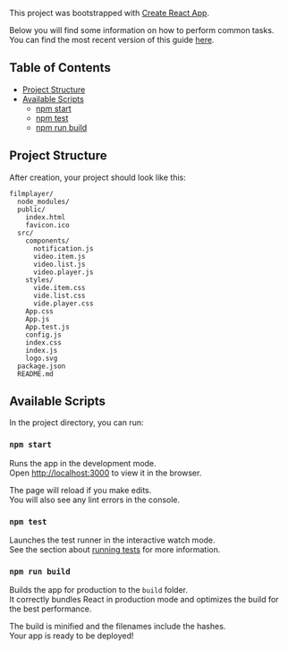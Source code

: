 This project was bootstrapped with [Create React App](https://github.com/facebookincubator/create-react-app).

Below you will find some information on how to perform common tasks.<br>
You can find the most recent version of this guide [here](https://github.com/facebookincubator/create-react-app/blob/master/packages/react-scripts/template/README.md).

## Table of Contents

- [Project Structure](#folder-structure)
- [Available Scripts](#available-scripts)
  - [npm start](#npm-start)
  - [npm test](#npm-test)
  - [npm run build](#npm-run-build)

## Project Structure

After creation, your project should look like this:

```
filmplayer/
  node_modules/
  public/
    index.html
    favicon.ico
  src/
    components/
      notification.js
      video.item.js
      video.list.js
      video.player.js
    styles/
      vide.item.css
      vide.list.css
      vide.player.css
    App.css
    App.js
    App.test.js
    config.js
    index.css
    index.js
    logo.svg
  package.json
  README.md
```

## Available Scripts

In the project directory, you can run:

### `npm start`

Runs the app in the development mode.<br>
Open [http://localhost:3000](http://localhost:3000) to view it in the browser.

The page will reload if you make edits.<br>
You will also see any lint errors in the console.

### `npm test`

Launches the test runner in the interactive watch mode.<br>
See the section about [running tests](#running-tests) for more information.

### `npm run build`

Builds the app for production to the `build` folder.<br>
It correctly bundles React in production mode and optimizes the build for the best performance.

The build is minified and the filenames include the hashes.<br>
Your app is ready to be deployed!